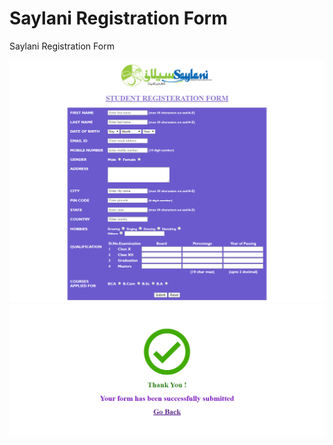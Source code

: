# Saylani Registration Form
 Saylani Registration Form

![](https://github.com/mhamza2557/Saylani-Registration-Form/blob/master/git_images/1.png)
![](https://github.com/mhamza2557/Saylani-Registration-Form/blob/master/git_images/2.png)
